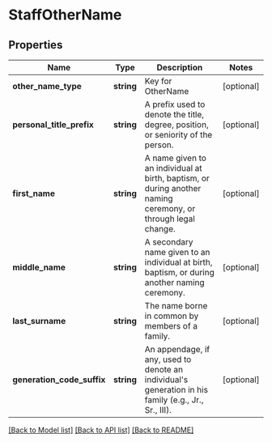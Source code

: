 # StaffOtherName

## Properties
Name | Type | Description | Notes
------------ | ------------- | ------------- | -------------
**other_name_type** | **string** | Key for OtherName | [optional] 
**personal_title_prefix** | **string** | A prefix used to denote the title, degree, position, or seniority of the person. | [optional] 
**first_name** | **string** | A name given to an individual at birth, baptism, or during another naming ceremony, or through legal change. | [optional] 
**middle_name** | **string** | A secondary name given to an individual at birth, baptism, or during another naming ceremony. | [optional] 
**last_surname** | **string** | The name borne in common by members of a family. | [optional] 
**generation_code_suffix** | **string** | An appendage, if any, used to denote an individual&#39;s generation in his family (e.g., Jr., Sr., III). | [optional] 

[[Back to Model list]](../README.md#documentation-for-models) [[Back to API list]](../README.md#documentation-for-api-endpoints) [[Back to README]](../README.md)



